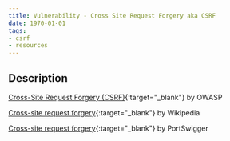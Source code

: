 ```yaml
---
title: Vulnerability - Cross Site Request Forgery aka CSRF
date: 1970-01-01
tags:
- csrf
- resources
---
```


## Description
[Cross-Site Request Forgery (CSRF)](https://www.owasp.org/index.php/Cross-Site_Request_Forgery_(CSRF)){:target="_blank"} by OWASP  

[Cross-site request forgery](https://en.wikipedia.org/wiki/Cross-site_request_forgery){:target="_blank"} by Wikipedia  

[Cross-site request forgery](https://portswigger.net/knowledgebase/Issues/details/00200700_crosssiterequestforgery){:target="_blank"} by PortSwigger  
